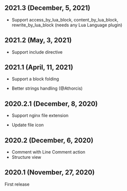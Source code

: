 ## 2021.3 (December, 5, 2021)
+ Support access_by_lua_block, content_by_lua_block, rewrite_by_lua_block (needs any Lua Language plugin)

## 2021.2 (May, 3, 2021)
+ Support include directive

## 2021.1 (April, 11, 2021)

+ Support a block folding
* Better strings handling (@Athorcis)

## 2020.2.1 (December, 8, 2020)

+ Support nginx file extension
* Update file icon

## 2020.2 (December, 6, 2020)

+ Comment with Line Comment action
+ Structure view

## 2020.1 (November, 27, 2020)

First release
